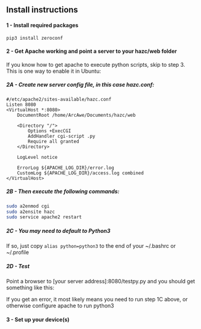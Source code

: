 ## Install instructions
#### 1 - Install required packages
```
pip3 install zeroconf
```

#### 2 - Get Apache working and point a server to your hazc/web folder

If you know how to get apache to execute python scripts, skip to step 3. This is one way to enable it in Ubuntu:

##### 2A - Create new server config file, in this case hazc.conf:
```
#/etc/apache2/sites-available/hazc.conf
Listen 8080
<VirtualHost *:8080>
	DocumentRoot /home/ArcAwe/Documents/hazc/web

	<Directory "/">
		Options +ExecCGI
		AddHandler cgi-script .py
		Require all granted
	</Directory>

	LogLevel notice

	ErrorLog ${APACHE_LOG_DIR}/error.log
	CustomLog ${APACHE_LOG_DIR}/access.log combined
</VirtualHost>
```

##### 2B - Then execute the following commands:
```sh
sudo a2enmod cgi
sudo a2ensite hazc
sudo service apache2 restart
```

##### 2C - You may need to default to Python3
If so, just copy ```alias python=python3``` to the end of your ~/.bashrc or ~/.profile

##### 2D - Test
Point a browser to [your server address]:8080/testpy.py and you should get something like this:

If you get an error, it most likely means you need to run step 1C above, or otherwise configure apache to run python3

#### 3 - Set up your device(s)
